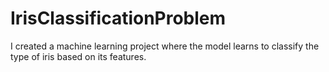 # IrisClassificationProblem
I created a machine learning project where the model learns to classify the type of iris based on its features.

